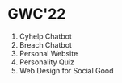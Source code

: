 # GWC'22
1. Cyhelp Chatbot
2. Breach Chatbot 
3. Personal Website
4. Personality Quiz 
5. Web Design for Social Good
